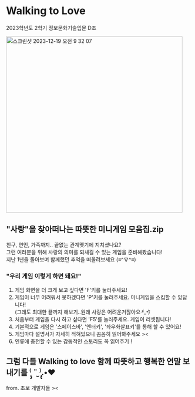 Walking to Love
=============
2023학년도 2학기 정보문화기술입문 D조 

<img width="480" alt="스크린샷 2023-12-19 오전 9 32 07" src="https://github.com/sions1282/IICT2023-2-D/assets/147913151/85279261-f067-4927-ad63-72ae40666233">

## "사랑"을 찾아떠나는 따뜻한 미니게임 모음집.zip   
친구, 연인, 가족까지.. 끝없는 관계맺기에 지치셨나요?   
그런 여러분을 위해 사랑의 의미를 되새길 수 있는 게임을 준비해봤습니다!    
지난 1년을 돌아보며 함께했던 추억을 떠올려보세요 (≡^∇^≡) 


  
### "우리 게임 이렇게 하면 돼요!"

1. 게임 화면을 더 크게 보고 싶다면 'F'키를 눌러주세요!
2. 게임이 너무 어려워서 못하겠다면 'P'키를 눌러주세요. 미니게임을 스킵할 수 있답니다!   
   (그래도 최대한 끝까지 해보기..원래 사랑은 어려운거잖아요·•︠_•︡)
4. 처음부터 게임을 다시 하고 싶다면 'F5'를 눌러주세요. 게임이 리셋됩니다!
5. 기본적으로 게임은 '스페이스바', '엔터키', '좌우화살표키'를 통해 할 수 있어요!
6. 게임마다 설명서가 자세히 적혀있으니 꼼꼼히 읽어봐주세요 ><
7. 인류애 충전할 수 있는 감동적인 스토리도 꼭 읽어주기 !

## 그럼 다들 Walking to love 함께 따뜻하고 행복한 연말 보내기를 ⁽̨̡ ¨̮ ⁾̧̢.•♥    
from. 초보 개발자들 ><
